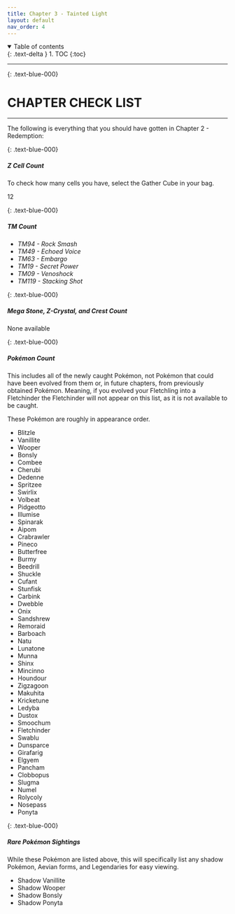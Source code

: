 ```yaml
---
title: Chapter 3 - Tainted Light
layout: default
nav_order: 4
---
```


<details open markdown="block">
  <summary>
    Table of contents
  </summary>
  {: .text-delta }
1. TOC
{:toc}
</details>

---

{: 	.text-blue-000}
# CHAPTER CHECK LIST
---

The following is everything that you should have gotten in Chapter 2 - Redemption:

{: 	.text-blue-000}
##### Z Cell Count

To check how many cells you have, select the Gather Cube in your bag.

12

{: 	.text-blue-000}
##### TM Count

 - *TM94 - Rock Smash*
 - *TM49 - Echoed Voice*
 - *TM63 - Embargo*
 - *TM19 - Secret Power*
 - *TM09 - Venoshock*
 - *TM119 - Stacking Shot*

{: 	.text-blue-000}
##### Mega Stone, Z-Crystal, and Crest Count

None available

{: 	.text-blue-000}
##### Pokémon Count

This includes all of the newly caught Pokémon, not Pokémon that could have been evolved from them or, in future chapters, from previously obtained Pokémon. Meaning, if you evolved your Fletchling into a Fletchinder the Fletchinder will not appear on this list, as it is not available to be caught.

These Pokémon are roughly in appearance order.

 - Blitzle
 - Vanillite
 - Wooper
 - Bonsly
 - Combee
 - Cherubi
 - Dedenne
 - Spritzee
 - Swirlix
 - Volbeat
 - Pidgeotto
 - Illumise
 - Spinarak
 - Aipom
 - Crabrawler
 - Pineco
 - Butterfree
 - Burmy
 - Beedrill
 - Shuckle
 - Cufant
 - Stunfisk
 - Carbink
 - Dwebble
 - Onix
 - Sandshrew
 - Remoraid
 - Barboach
 - Natu
 - Lunatone
 - Munna
 - Shinx
 - Mincinno
 - Houndour
 - Zigzagoon
 - Makuhita
 - Kricketune
 - Ledyba
 - Dustox
 - Smoochum
 - Fletchinder
 - Swablu
 - Dunsparce
 - Girafarig
 - Elgyem
 - Pancham
 - Clobbopus
 - Slugma
 - Numel
 - Rolycoly
 - Nosepass
 - Ponyta

{: 	.text-blue-000}
##### Rare Pokémon Sightings

While these Pokémon are listed above, this will specifically  list any shadow Pokémon, Aevian forms, and Legendaries for easy viewing.

 - Shadow Vanillite
 - Shadow Wooper
 - Shadow Bonsly
 - Shadow Ponyta

